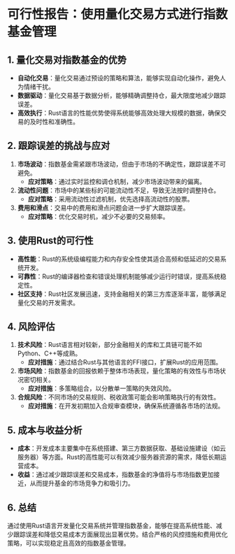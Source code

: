 # 可行性报告：使用量化交易方式进行指数基金管理

## 1. 量化交易对指数基金的优势
- **自动化交易**：量化交易通过预设的策略和算法，能够实现自动化操作，避免人为情绪干扰。
- **数据驱动**：量化交易基于数据分析，能够精确调整持仓，最大限度地减少跟踪误差。
- **高效执行**：Rust语言的性能优势使得系统能够高效处理大规模的数据，确保交易的及时性和准确性。

## 2. 跟踪误差的挑战与应对
1. **市场波动**：指数基金需紧跟市场波动，但由于市场的不确定性，跟踪误差不可避免。
   - **应对策略**：通过实时监控和调仓机制，减少市场波动带来的偏离。
2. **流动性问题**：市场中的某些标的可能流动性不足，导致无法按时调整持仓。
   - **应对策略**：采用流动性过滤机制，优先选择高流动性的股票。
3. **费用和滑点**：交易中的费用和滑点问题会进一步扩大跟踪误差。
   - **应对策略**：优化交易时机，减少不必要的交易频率。

## 3. 使用Rust的可行性
- **高性能**：Rust的系统级编程能力和内存安全性使其适合高频和低延迟的交易系统开发。
- **可靠性**：Rust的编译器检查和错误处理机制能够减少运行时错误，提高系统稳定性。
- **社区支持**：Rust社区发展迅速，支持金融相关的第三方库逐渐丰富，能够满足量化交易的开发需求。

## 4. 风险评估
1. **技术风险**：Rust语言相对较新，部分金融相关的库和工具链可能不如Python、C++等成熟。
   - **应对措施**：通过结合Rust与其他语言的FFI接口，扩展Rust的应用范围。
2. **市场风险**：指数基金的回报依赖于整体市场表现，量化策略的有效性与市场状况密切相关。
   - **应对措施**：多策略组合，以分散单一策略的失效风险。
3. **合规风险**：不同市场的交易规则、税收政策可能会影响策略执行的有效性。
   - **应对措施**：在开发初期加入合规审查模块，确保系统遵循各市场的法规。

## 5. 成本与收益分析
- **成本**：开发成本主要集中在系统搭建、第三方数据获取、基础设施建设（如云服务器）等方面。Rust的高性能可以有效减少服务器资源的需求，降低长期运营成本。
- **收益**：通过减少跟踪误差和交易成本，指数基金的净值将与市场指数更加接近，从而提升基金的市场竞争力和吸引力。

## 6. 总结
通过使用Rust语言开发量化交易系统并管理指数基金，能够在提高系统性能、减少跟踪误差和降低交易成本方面展现出显著优势。结合严格的风控措施和费用优化策略，可以实现稳定且高效的指数基金管理。
